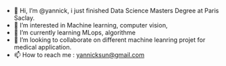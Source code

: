 - 👋 Hi, I’m @yannick, i just finished Data Science Masters Degree at Paris Saclay.  
- 👀 I’m interested in Machine learning, computer vision, 
- 🌱 I’m currently learning MLops, algorithme 
- 💞️ I’m looking to collaborate on different machine leanring projet for medical application. 
- 📫 How to reach me : yannicksun@gmail.com

<!---
yannickshaofengsun/yannickshaofengsun is a ✨ special ✨ repository because its `README.md` (this file) appears on your GitHub profile.
You can click the Preview link to take a look at your changes.
--->
